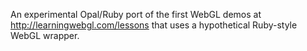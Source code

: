 An experimental Opal/Ruby port of the first WebGL demos at http://learningwebgl.com/lessons that uses a hypothetical Ruby-style WebGL wrapper.
